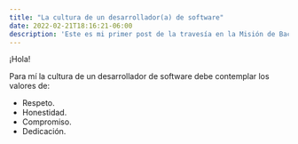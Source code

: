 ```yaml
---
title: "La cultura de un desarrollador(a) de software"
date: 2022-02-21T18:16:21-06:00
description: 'Este es mi primer post de la travesía en la Misión de Backend con Node JS de Launch X.'
---
```


¡Hola!

Para mí la cultura de un desarrollador de software debe contemplar los valores de:

- Respeto.
- Honestidad.
- Compromiso.
- Dedicación.
